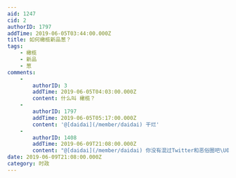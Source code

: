 ```yaml
---
aid: 1247
cid: 2
authorID: 1797
addTime: 2019-06-05T03:44:00.000Z
title: 如何橄榄新品葱？
tags:
    - 橄榄
    - 新品
    - 葱
comments:
    -
        authorID: 3
        addTime: 2019-06-05T04:03:00.000Z
        content: 什么叫 橄榄？
    -
        authorID: 1797
        addTime: 2019-06-05T05:17:00.000Z
        content: '@[daidai](/member/daidai) 干烂'
    -
        authorID: 1408
        addTime: 2019-06-09T21:08:00.000Z
        content: "@[daidai](/member/daidai) 你没有混过Twitter和恶俗圈吧\U0001F602"
date: 2019-06-09T21:08:00.000Z
category: 时政
---
```



